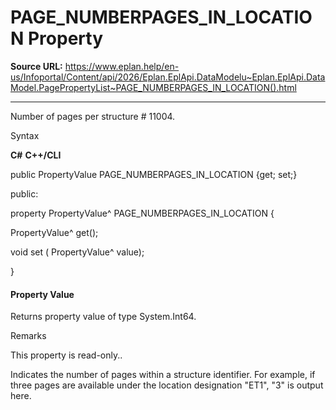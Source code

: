 # PAGE_NUMBERPAGES_IN_LOCATION Property

**Source URL:** https://www.eplan.help/en-us/Infoportal/Content/api/2026/Eplan.EplApi.DataModelu~Eplan.EplApi.DataModel.PagePropertyList~PAGE_NUMBERPAGES_IN_LOCATION().html

---

Number of pages per structure # 11004.

Syntax

**C#**
**C++/CLI**


public PropertyValue PAGE_NUMBERPAGES_IN_LOCATION {get; set;}

public:

property PropertyValue^ PAGE_NUMBERPAGES_IN_LOCATION {

   PropertyValue^ get();

   void set (    PropertyValue^ value);

}


#### Property Value

Returns property value of type System.Int64.

Remarks

This property is read-only..

Indicates the number of pages within a structure identifier. For example, if three pages are available under the location designation "ET1", "3" is output here.
